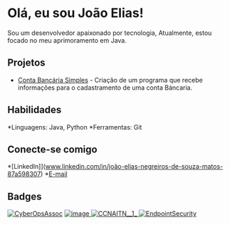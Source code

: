 # Olá, eu sou João Elias!
Sou um desenvolvedor apaixonado por tecnologia, Atualmente, estou focado no meu aprimoramento em Java.

## Projetos

* [Conta Bancária Simples](https://github.com/640Joao/java-basico.git) - Criação de um programa que recebe informações para o cadastramento de uma conta Báncaria.

## Habilidades

*Linguagens: Java, Python
*Ferramentas: Git

## Conecte-se comigo

*[LinkedIn]](www.linkedin.com/in/joão-elias-negreiros-de-souza-matos-87a598307)
*[E-mail](joanegreiros15@gmail.com)

## Badges

[![CyberOpsAssoc](https://github.com/user-attachments/assets/aa9a5190-386a-4ff7-9800-90f1c0bc91b3)](https://www.credly.com/badges/a992e1aa-8d70-4262-a330-ad5f44bcbd0d/public_url)
[![image](https://github.com/user-attachments/assets/818984b8-401a-4653-928a-6030f5cc6842)
](https://www.credly.com/badges/ccdbeb9e-6509-49bc-b9ad-e1fead2eb9c5/public_url)
[![CCNAITN__1_](https://github.com/user-attachments/assets/de81bd3a-5f5a-4702-bfd7-9e7883d0de95)
](https://www.credly.com/badges/1001476e-2177-4021-b6ea-d3820858b3fc/public_url)
[![EndpointSecurity](https://github.com/user-attachments/assets/e9ea223b-6d41-4998-9be4-7565583ed1f4)
](https://www.credly.com/badges/28d63bc6-a513-4534-978f-fe06f984547b/public_url)
